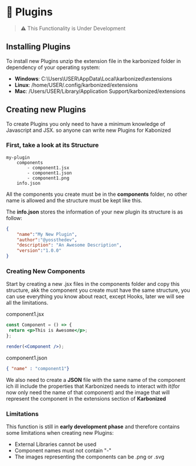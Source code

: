 # 🔌 Plugins

> ⚠️ This Functionality is Under Development

## Installing Plugins

To install new Plugins unzip the extension file in the karbonized folder in dependency of your operating system:

* **Windows**: C:\Users\USER\AppData\Local\karbonized\extensions
* **Linux**: /home/USER/.config/karbonized/extensions
* **Mac**: /Users/USER/Library/Application Support/karbonized/extensions

## Creating new Plugins

To create Plugins you only need to have a minimum knowledge of Javascript and JSX. so anyone can write new Plugins for Kabonized

### First, take a look at its Structure

``` plain
my-plugin
    components
        - component1.jsx
        - component1.json
        - component1.png
    info.json
```

All the components you create must be in the **components** folder, no other name is allowed and the structure must be kept like this.

The **info.json** stores the information of your new plugin its structure is as follow:

``` json
{
    "name":"My New Plugin",
    "author":"@yossthedev",
    "description": "An Awesome Description",
    "version":"1.0.0"
}

```

### Creating New Components

Start by creating a new .jsx files in the components folder and copy this structure, akk the component you create must have the same structure, you can use everything you know about react, except Hooks, later we will see all the limitations.

component1.jsx

``` jsx
const Component = () => {
 return <p>This is Awesome</p>;
};

render(<Component />);

```

component1.json

``` json
{ "name" : "component1"}
```

We also need to create a **JSON** file with the same name of the component ich ill include the properties that Karbonized needs to interact with it(for now only need the name of that component) and the image  that will represent the component in the extensions section of **Karbonized**

### Limitations

This function is still in **early development phase** and therefore contains some limitations when creating new Plugins:

* External Libraries cannot be used
* Component names must not contain "-"
* The images representing the components can be .png or .svg
